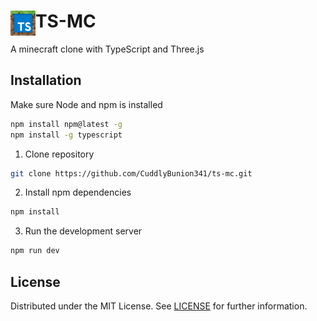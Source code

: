 # TS-MC <img align="left" height="40px" src="doc/ts-mc.png">

A minecraft clone with TypeScript and Three.js


## Installation
Make sure Node and npm is installed
```bash
npm install npm@latest -g
npm install -g typescript
```
1. Clone repository
```bash
git clone https://github.com/CuddlyBunion341/ts-mc.git
```
2. Install npm dependencies
```bash
npm install
```
3. Run the development server
```bash
npm run dev
```

## License
Distributed under the MIT License. See [LICENSE](LICENSE) for further information.